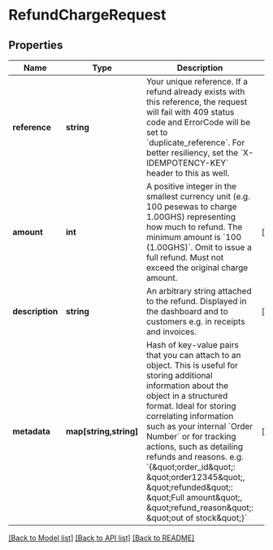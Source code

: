 # RefundChargeRequest

## Properties
Name | Type | Description | Notes
------------ | ------------- | ------------- | -------------
**reference** | **string** | Your unique reference. If a refund already exists with this reference, the request will fail with 409 status code and ErrorCode will be set to &#x60;duplicate_reference&#x60;. For better resiliency, set the &#x60;X-IDEMPOTENCY-KEY&#x60; header to this as well. | 
**amount** | **int** | A positive integer in the smallest currency unit (e.g. 100 pesewas to charge 1.00GHS) representing how much to refund. The minimum amount is &#x60;100 (1.00GHS)&#x60;. Omit to issue a full refund. Must not exceed the original charge amount. | [optional] 
**description** | **string** | An arbitrary string attached to the refund. Displayed in the dashboard and to customers e.g. in receipts and invoices. | [optional] 
**metadata** | **map[string,string]** | Hash of key-value pairs that you can attach to an object. This is useful for storing additional information about the object in a structured format. Ideal for storing correlating information such as your internal &#x60;Order Number&#x60; or for tracking actions, such as detailing refunds and reasons. e.g. &#x60;{\&quot;order_id\&quot;: \&quot;order12345\&quot;, \&quot;refunded\&quot;: \&quot;Full amount\&quot;, \&quot;refund_reason\&quot;: \&quot;out of stock\&quot;}&#x60; | [optional] 

[[Back to Model list]](../README.md#documentation-for-models) [[Back to API list]](../README.md#documentation-for-api-endpoints) [[Back to README]](../README.md)


